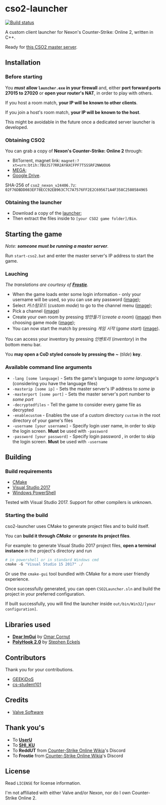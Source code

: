 # cso2-launcher

[![Build status](https://ci.appveyor.com/api/projects/status/6ehjwfyekyfd9ipx/branch/master?svg=true)](https://ci.appveyor.com/project/Ochii/cso2-launcher/branch/master)

A custom client launcher for Nexon's Counter-Strike: Online 2, written in C++.

Ready for [this CSO2 master server](https://github.com/Ochii/cso2-master-server/).

## Installation

### Before starting

You ***must*** **allow `launcher.exe` in your firewall** and, either **port forward ports 27015 to 27020** or **open your router's NAT**, in order to play with others.

If you host a room match, **your IP will be known to other clients**.

If you join a host's room match, **your IP will be known to the host**.

This might be avoidable in the future once a dedicated server launcher is developed.

### Obtaining CSO2

You can grab a copy of **Nexon's Counter-Strike: Online 2** through:

- BitTorrent, magnet link: `magnet:?xt=urn:btih:7BUJS77RR2AYAXCFPF7TSSSRF2NWUOU6`
- [MEGA](https://mega.nz/#!nhgnBJgD!iR57D5Mf3_1GCcAR36tqFQ7H7KN_F0e3XicD2JBoSN4);
- [Google Drive](https://drive.google.com/open?id=1y0diL2nTERlOaJZQTA3xPb8owx82GjtB). 

SHA-256 of `cso2_nexon_v24406.7z`: `02F76DBDD083EF78ECC92EB963C7C7A7576FF2E2C695671A4F358C2580584965`

### Obtaining the launcher

- Download a copy of the [launcher](https://github.com/Ochii/cso2-launcher/releases);
- Then extract the files inside to ```[your CSO2 game folder]/Bin```.

## Starting the game

*Note: **someone must be running a master server**.*

Run ```start-cso2.bat``` and enter the master server's IP address to start the game.

### Lauching

*The translations are courtesy of **[Frostie](#thank-yous)**.*

- When the game loads enter some login information - only your username will be used, so you can use any password ([image](https://puu.sh/Bw7hu/ffba6ca218.png));
- Select *커스텀모드* (*custom mode*) to go to the channel menu ([image](https://puu.sh/C1Nno/7122e0fefd.png));
- Pick a channel ([image](https://puu.sh/C1NpM/adead9596e.png))
- Create your own room by pressing *방만들기* (*create a room*) ([image](https://puu.sh/C1NrH/5cbaa524f8.png)) then choosing game mode ([image](https://puu.sh/C1NSv/8023bd39e8.png));
- You can now start the match by pressing *게임 시작* (*game start*) ([image](https://puu.sh/Bw7M3/9209eb7637.png)).

You can access your inventory by pressing *인벤토리* (*inventory*) in the bottom menu bar.

You **may open a CoD styled console by pressing the *~*** (*tilde*) **key**.

### Available command line arguments

- ```-lang [some language]``` - Sets the game's language to *some language*'s (considering you have the language files)
- ```-masterip [some ip]``` - Sets the master server's IP address to *some ip*
- ```-masterport [some port]``` - Sets the master server's port number to *some port*
- ```-decryptedfiles``` - Tell the game to consider every game file as decrypted
- ```-enablecustom``` - Enables the use of a custom directory `custom` in the root directory of your game's files
- ```-username [your username]``` - Specify login user name, in order to skip the login screen. **Must** be used with ```-password```
- ```-password [your password]``` - Specify login password , in order to skip the login screen. **Must** be used with ```-username```

## Building

### Build requirements

- [CMake](https://cmake.org/download)
- [Visual Studio 2017](https://www.visualstudio.com/downloads)
- [Windows PowerShell](https://docs.microsoft.com/en-us/powershell/scripting/setup/installing-windows-powershell)

Tested with Visual Studio 2017. Support for other compilers is unknown.

### Starting the build

cso2-launcher uses CMake to generate project files and to build itself.

You can **build it through *CMake*** or **generate its project files**.

For example: to generate Visual Studio 2017 project files, **open a terminal instance** in the project's directory and run

```powershell
# in powershell or in standard Windows cmd
cmake -G "Visual Studio 15 2017" ./
```

Or use the ```cmake-gui``` tool bundled with CMake for a more user friendly experience.

Once successfully generated, you can open ```CSO2Launcher.sln``` and build the project in your preferred configuration.

If built successfully, you will find the launcher inside ```out/bin/Win32/[your configuration]```.

## Libraries used

- **[Dear ImGui](https://github.com/ocornut/imgui)** by [Omar Cornut](https://github.com/sakra)
- **[PolyHook 2.0](https://github.com/stevemk14ebr/PolyHook_2_0)** by [Stephen Eckels](https://github.com/stevemk14ebr)

## Contributors

Thank you for your contributions.

- [GEEKiDoS](https://github.com/GEEKiDoS)
- [cs-student101](https://github.com/cs-student101)

## Credits

- [Valve Software](https://github.com/ValveSoftware/source-sdk-2013)

## Thank you's

- To **[UserU](https://www.youtube.com/user/GoodbyeSpy)**
- To **[SHI_KU](https://www.youtube.com/channel/UC2HZo-HFOuxmS6zWYPMD0hQ)**
- To **ReddUT** from [Counter-Strike Online Wikia](https://cso.wikia.com/)'s Discord
- To **Frostie** from [Counter-Strike Online Wikia](https://cso.wikia.com/)'s Discord

## License

Read ```LICENSE``` for license information.

I'm not affiliated with either Valve and/or Nexon, nor do I own Counter-Strike Online 2.

